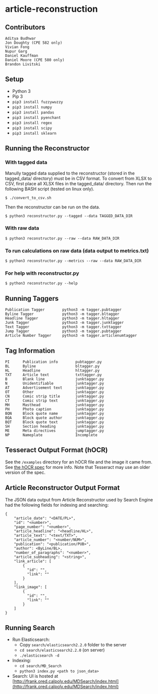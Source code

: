 # article-reconstruction


## Contributors

    Aditya Budhwar
    Jon Doughty (CPE 582 only)
    Vivian Fong
    Nupur Garg
    Daniel Kauffman
    Daniel Moore (CPE 580 only)
    Brandon Livitski


## Setup

  - Python 3
  - Pip 3
  - `pip3 install fuzzywuzzy`
  - `pip3 install numpy`
  - `pip3 install pandas`
  - `pip3 install pyenchant`
  - `pip3 install regex`
  - `pip3 install scipy`
  - `pip3 install sklearn`


## Running the Reconstructor

### With tagged data

Manully tagged data supplied to the reconstructor (stored in the tagged_data/ directory) must be in CSV format. To convert from XLSX to CSV, first place all XLSX files in the tagged_data/ directory. Then run the following BASH script (tested on linux only).

    $ ./convert_to_csv.sh

Then the reconstructor can be run on the data.

    $ python3 reconstructor.py --tagged --data TAGGED_DATA_DIR

### With raw data

    $ python3 reconstructor.py --raw --data RAW_DATA_DIR

### To run calculations on raw data (data output to metrics.txt)

    $ python3 reconstructor.py --metrics --raw --data RAW_DATA_DIR

### For help with reconstructor.py

    $ python3 reconstructor.py --help


## Running Taggers

    Publication Tagger        python3 -m tagger.pubtagger
    Byline Tagger             python3 -m tagger.bltagger
    Headline Tagger           python3 -m tagger.hltagger
    Junk Tagger               python3 -m tagger.junktagger
    Text Tagger               python3 -m tagger.txttagger
    Jump Tagger               python3 -m tagger.pubtagger
    Article Number Tagger     python3 -m tagger.articlenumtagger


## Tag Information

    PI      Publication info        pubtagger.py
    BL      Byline                  bltagger.py
    HL      Headline                hltagger.py
    TXT     Article text            txttagger.py
    B       Blank line              junktagger.py
    N       Unidentifiable          junktagger.py
    AT      Advertisement text      junktagger.py
    OT      Other                   junktagger.py
    CN      Comic strip title       junktagger.py
    CT      Comic strip text        junktagger.py
    MH      Masthead                junktagger.py
    PH      Photo caption           junktagger.py
    BQN     Block quote name        junktagger.py
    BQA     Block quote author      junktagger.py
    BQT     Block quote text        junktagger.py
    SH      Section heading         junktagger.py
    ME      Meta directives         jumptagger.py
    NP      Nameplate               Incomplete


## Tesseract Output Format (hOCR)

See the `/examples` directory for an hOCR file and the image it came from. See [the hOCR spec](https://kba.github.io/hocr-spec/1.2/) for more info. Note that Tesseract may use an older version of the spec.


## Article Reconstructor Output Format

The JSON data output from Article Reconstructor used by Search Engine had the following fields for indexing and searching:

```
{
    "article_date": "<DATE/PL>",
    "id": "<number>",
    "page_number": "<number>",
    "article_headline": "<headline/HL>",
    "article_text": "<text/TXT>",
    "article_number": "<number/NUM>",
    "publication": "<publication/PUB>",
    "author": <ByLine/BL>,
    "number_of_paragraphs": "<number>",
    "article_subheading": "<string>",
    "link_article": [
		{
          "id": "",
          "link": ""
		}
	],
	"link_image": [
		{
          "id": "",
          "link": ""
		}
	]    
}
```


## Running Search
- Run Elasticsearch:
    - Copy `search/elasticsearch2.2.0` folder to the server
    - `cd search/elasticsearch2.2.0` (on server)
    - `./elasticsearch -d`
- Indexing:
    - `cd search/MD_Search`
    - `python3 index.py <path to json_data>`
- Search: UI is hosted at [http://frank.ored.calpoly.edu/MDSearch/index.html](http://frank.ored.calpoly.edu/MDSearch/index.html)
